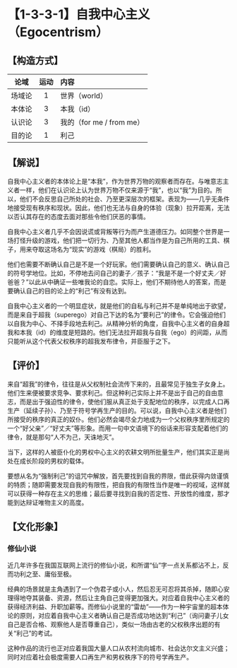 # 【1-3-3-1】自我中心主义（Egocentrism）

## 【构造方式】

| 论域 | 运动           | 内容 |
|:----:|:----------------:|:-----|
| 场域论   |1 | 世界（world）   |
| 本体论   |3 | 本我（id） |
| 认识论   | 3|  我的（for me / from me）  |
| 目的论   | 1|  利己  |

## 【解说】
自我中心主义者的本体论上是“本我”，作为世界万物的观察者而存在。与唯意志主义者一样，他们在认识论上认为世界万物不仅来源于“我”，也以“我”为目的。所以，他们不会反思自己所处的社会、乃至更深层次的框架。表现为——几乎无条件地接受现有秩序和现状。因此，他们也无法与自身的体验（现象）拉开距离，无法以否认其存在的态度去面对那些令他们厌恶的事情。

自我中心主义者几乎不会因说谎或背叛等行为而产生道德压力。如同整个世界是一场打怪升级的游戏，他们把一切行为、乃至其他人都当作是为自己所用的工具、棋子，用来夺取这场名为“现实”的游戏（棋局）的胜利。

他们也需要不断确认自己是不是一个好玩家。他们需要确认自己的意义、确认自己的符号学地位。比如，不停地去问自己的妻子／孩子：“我是不是一个好丈夫／好爸爸？”以此从中确证一些唯我论的自恋。实际上，他们不期待他人的答案，而是要确认自己的目的论上的“利己”有没有达到。

自我中心主义者的一个明显症状，就是他们的自私与利己并不是单纯地出于欲望，而是来自于超我（superego）对自己下达的名为“要利己”的律令。它会强迫他们以自我为中心、不择手段地去利己。从精神分析的角度，自我中心主义者的自身超我和本我（id）的维度是短路的。他们无法拉开超我与自我（ego）的间距，从而只能听从这个代表父权秩序的超我发布律令，并臣服于之下。

## 【评价】
来自“超我”的律令，往往是从父权制社会流传下来的，且最常见于独生子女身上。他们生来便被要求竞争、要求利己。但这种利己实际上并不是出于自己的自由意志，而是出于强迫性的律令，使他们服从真正处于支配地位的秩序，以完成人口再生产（延续子孙）、乃至于符号学再生产的目的。可以说，自我中心主义者是他们所接受的秩序的真正的奴仆。他们必然会竭尽全力地成为一个父权秩序里所规定的一个“好父亲”／“好丈夫”等形象。而用一句中文语境下的俗话来形容支配着他们的律令，就是那句“人不为己，天诛地灭”。

当下，这样的人被臣仆化的男权中心主义的农耕文明所批量生产，他们其实正是尚处在成长阶段的男权的载体。

要想从名为“强制利己”的诅咒中解放，首先要找到自我的界限，借此获得内敛谨慎的特质；随即需要发现自我的有限性，把自我的有限性当作是唯一的视域，这样就可以获得一种存在主义的思维；最后要寻找到自我的否定性、开放性的维度，那才能到达辩证唯物主义的高度。
## 【文化形象】
### 修仙小说
近几年许多在我国互联网上流行的修仙小说，和所谓“仙”字一点关系都沾不上，反而功利之至、庸俗至极。

经典的场景就是主角遇到了一个伪君子或小人，然后忍无可忍将其杀掉，随即心安理得地夺其装备、资源，然后让主角自己变得更加强大。对应着自我中心主义者的获得经济利益、升职加薪等。而修仙小说里的“雷劫”——作为一种宇宙里的超本体论的原则，对应着自我中心主义者确认自己是否成功地达到“利己”（询问妻子儿女自己是否合格、观察他人是否尊重自己），类似一场由古老的父权秩序出题的有关“利己”的考试。

这种作品的流行也正对应着我国大量人口从农村流向城市、社会达尔文主义兴盛；同时对应着社会极度需要人口再生产和男权秩序下的符号学再生产。
